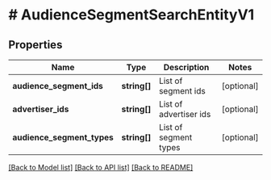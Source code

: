 # # AudienceSegmentSearchEntityV1

## Properties

Name | Type | Description | Notes
------------ | ------------- | ------------- | -------------
**audience_segment_ids** | **string[]** | List of segment ids | [optional]
**advertiser_ids** | **string[]** | List of advertiser ids | [optional]
**audience_segment_types** | **string[]** | List of segment types | [optional]

[[Back to Model list]](../../README.md#models) [[Back to API list]](../../README.md#endpoints) [[Back to README]](../../README.md)
